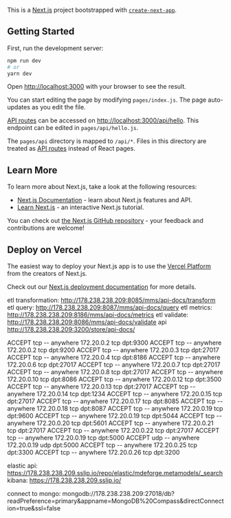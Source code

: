 This is a [Next.js](https://nextjs.org/) project bootstrapped with [`create-next-app`](https://github.com/vercel/next.js/tree/canary/packages/create-next-app).

## Getting Started

First, run the development server:

```bash
npm run dev
# or
yarn dev
```

Open [http://localhost:3000](http://localhost:3000) with your browser to see the result.

You can start editing the page by modifying `pages/index.js`. The page auto-updates as you edit the file.

[API routes](https://nextjs.org/docs/api-routes/introduction) can be accessed on [http://localhost:3000/api/hello](http://localhost:3000/api/hello). This endpoint can be edited in `pages/api/hello.js`.

The `pages/api` directory is mapped to `/api/*`. Files in this directory are treated as [API routes](https://nextjs.org/docs/api-routes/introduction) instead of React pages.

## Learn More

To learn more about Next.js, take a look at the following resources:

- [Next.js Documentation](https://nextjs.org/docs) - learn about Next.js features and API.
- [Learn Next.js](https://nextjs.org/learn) - an interactive Next.js tutorial.

You can check out [the Next.js GitHub repository](https://github.com/vercel/next.js/) - your feedback and contributions are welcome!

## Deploy on Vercel

The easiest way to deploy your Next.js app is to use the [Vercel Platform](https://vercel.com/new?utm_medium=default-template&filter=next.js&utm_source=create-next-app&utm_campaign=create-next-app-readme) from the creators of Next.js.

Check out our [Next.js deployment documentation](https://nextjs.org/docs/deployment) for more details.


etl transformation: http://178.238.238.209:8085/mms/api-docs/transform
etl query: http://178.238.238.209:8087/mms/api-docs/query
etl metrics: http://178.238.238.209:8186/mms/api-docs/metrics
etl validate: http://178.238.238.209:8086/mms/api-docs/validate
api http://178.238.238.209:3200/store/api-docs/


ACCEPT     tcp  --  anywhere             172.20.0.2           tcp dpt:9300
ACCEPT     tcp  --  anywhere             172.20.0.2           tcp dpt:9200
ACCEPT     tcp  --  anywhere             172.20.0.3           tcp dpt:27017
ACCEPT     tcp  --  anywhere             172.20.0.4           tcp dpt:8186
ACCEPT     tcp  --  anywhere             172.20.0.6           tcp dpt:27017
ACCEPT     tcp  --  anywhere             172.20.0.7           tcp dpt:27017
ACCEPT     tcp  --  anywhere             172.20.0.8           tcp dpt:27017
ACCEPT     tcp  --  anywhere             172.20.0.10          tcp dpt:8086
ACCEPT     tcp  --  anywhere             172.20.0.12          tcp dpt:3500
ACCEPT     tcp  --  anywhere             172.20.0.13          tcp dpt:27017
ACCEPT     tcp  --  anywhere             172.20.0.14          tcp dpt:1234
ACCEPT     tcp  --  anywhere             172.20.0.15          tcp dpt:27017
ACCEPT     tcp  --  anywhere             172.20.0.17          tcp dpt:8085
ACCEPT     tcp  --  anywhere             172.20.0.18          tcp dpt:8087
ACCEPT     tcp  --  anywhere             172.20.0.19          tcp dpt:9600
ACCEPT     tcp  --  anywhere             172.20.0.19          tcp dpt:5044
ACCEPT     tcp  --  anywhere             172.20.0.20          tcp dpt:5601
ACCEPT     tcp  --  anywhere             172.20.0.21          tcp dpt:27017
ACCEPT     tcp  --  anywhere             172.20.0.22          tcp dpt:27017
ACCEPT     tcp  --  anywhere             172.20.0.19          tcp dpt:5000
ACCEPT     udp  --  anywhere             172.20.0.19          udp dpt:5000
ACCEPT     tcp  --  anywhere             172.20.0.25          tcp dpt:3300
ACCEPT     tcp  --  anywhere             172.20.0.26          tcp dpt:3200

elastic api: https://178.238.238.209.sslip.io/repo/elastic/mdeforge.metamodels/_search
kibana: https://178.238.238.209.sslip.io/



connect to mongo: mongodb://178.238.238.209:27018/db?readPreference=primary&appname=MongoDB%20Compass&directConnection=true&ssl=false